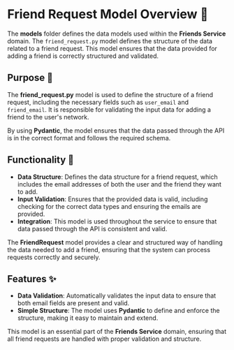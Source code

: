 
# Friend Request Model Overview 📄

The **models** folder defines the data models used within the **Friends Service** domain. The `friend_request.py` model defines the structure of the data related to a friend request. This model ensures that the data provided for adding a friend is correctly structured and validated.

## Purpose 🎯
The **friend_request.py** model is used to define the structure of a friend request, including the necessary fields such as `user_email` and `friend_email`. It is responsible for validating the input data for adding a friend to the user's network.

By using **Pydantic**, the model ensures that the data passed through the API is in the correct format and follows the required schema.

## Functionality 🔧
- **Data Structure**: Defines the data structure for a friend request, which includes the email addresses of both the user and the friend they want to add.
- **Input Validation**: Ensures that the provided data is valid, including checking for the correct data types and ensuring the emails are provided.
- **Integration**: This model is used throughout the service to ensure that data passed through the API is consistent and valid.

The **FriendRequest** model provides a clear and structured way of handling the data needed to add a friend, ensuring that the system can process requests correctly and securely.

## Features ✨
- **Data Validation**: Automatically validates the input data to ensure that both email fields are present and valid.
- **Simple Structure**: The model uses **Pydantic** to define and enforce the structure, making it easy to maintain and extend.

This model is an essential part of the **Friends Service** domain, ensuring that all friend requests are handled with proper validation and structure.
